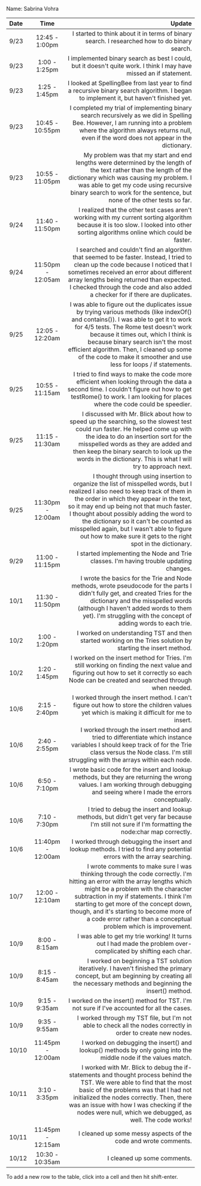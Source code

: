 Name: Sabrina Vohra

| Date  |       Time        |                                                                                                                                                                                                                                                                                                                                                                                                                        Update |
|:------|:-----------------:|------------------------------------------------------------------------------------------------------------------------------------------------------------------------------------------------------------------------------------------------------------------------------------------------------------------------------------------------------------------------------------------------------------------------------:|
| 9/23  |  12:45 - 1:00pm   |                                                                                                                                                                                                                                                                                                                                  I started to think about it in terms of binary search. I researched how to do binary search. |
| 9/23  |   1:00 - 1:25pm   |                                                                                                                                                                                                                                                                                                            I implemented binary search as best I could, but it doesn't quite work. I think I may have missed an if statement. |
| 9/23  |   1:25 - 1:45pm   |                                                                                                                                                                                                                                                                                        I looked at SpellingBee from last year to find a recursive binary search algorithm. I began to implement it, but haven't finished yet. |
| 9/23  |  10:45 - 10:55pm  |                                                                                                                                                                                                   I completed my trial of implementing binary search recursively as we did in Spelling Bee. However, I am running into a problem where the algorithm always returns null, even if the word does not appear in the dictionary. |
| 9/23  |  10:55 - 11:05pm  |                                                                                                                                           My problem was that my start and end lengths were determined by the length of the text rather than the length of the dictionary which was causing my problem. I was able to get my code using recursive binary search to work for the sentence, but none of the other tests so far. |
| 9/24  |  11:40 - 11:50pm  |                                                                                                                                                                                                                                            I realized that the other test cases aren't working with my current sorting algorithm because it is too slow. I looked into other sorting algorithms online which could be faster. |
| 9/24  | 11:50pm - 12:05am |                                                                                                                   I searched and couldn't find an algorithm that seemed to be faster. Instead, I tried to clean up the code because I noticed that I sometimes received an error about different array lengths being returned than expected. I checked through the code and also added a checker for if there are duplicates. |
| 9/25  |  12:05 - 12:20am  |                                              I was able to figure out the duplicates issue by trying various methods (like indexOf() and contains()). I was able to get it to work for 4/5 tests. The Rome test doesn't work because it times out, which I think is because binary search isn't the most efficient algorithm. Then, I cleaned up some of the code to make it smoother and use less for loops / if statements. |
| 9/25  |  10:55 - 11:15am  |                                                                                                                                                                                                              I tried to find ways to make the code more efficient when looking through the data a second time. I couldn't figure out how to get testRome() to work. I am looking for places where the code could be speedier. |
| 9/25  |  11:15 - 11:30am  |                                                                                                    I discussed with Mr. Blick about how to speed up the searching, so the slowest test could run faster. He helped come up with the idea to do an insertion sort for the misspelled words as they are added and then keep the binary search to look up the words in the dictionary. This is what I will try to approach next. |
| 9/25  | 11:30pm - 12:00am | I thought through using insertion to organize the list of misspelled words, but I realized I also need to keep track of them in the order in which they appear in the text, so it may end up being not that much faster. I thought about possibly adding the word to the dictionary so it can't be counted as misspelled again, but I wasn't able to figure out how to make sure it gets to the right spot in the dictionary. |
| 9/29  |  11:00 - 11:15pm  |                                                                                                                                                                                                                                                                                                                                        I started implementing the Node and Trie classes. I'm having trouble updating changes. |
| 10/1  |  11:30 - 11:50pm  |                                                                                                                                                I wrote the basics for the Trie and Node methods, wrote pseudocode for the parts I didn't fully get, and created Tries for the dictionary and the misspelled words (although I haven't added words to them yet). I'm struggling with the concept of adding words to each trie. |
| 10/2  |   1:00 - 1:20pm   |                                                                                                                                                                                                                                                                                                                   I worked on understanding TST and then started working on the Tries solution by starting the insert method. |
| 10/2  |   1:20 - 1:45pm   |                                                                                                                                                                                                                                   I worked on the insert method for Tries. I'm still working on finding the next value and figuring out how to set it correctly so each Node can be created and searched through when needed. |
| 10/6  |   2:15 - 2:40pm   |                                                                                                                                                                                                                                                                                    I worked through the insert method. I can't figure out how to store the children values yet which is making it difficult for me to insert. |
| 10/6  |   2:40 - 2:55pm   |                                                                                                                                                                                                                I worked through the insert method and tried to differentiate which instance variables I should keep track of for the Trie class versus the Node class. I'm still struggling with the arrays within each node. |
| 10/6  |   6:50 - 7:10pm   |                                                                                                                                                                                                                                                I wrote basic code for the insert and lookup methods, but they are returning the wrong values. I am working through debugging and seeing where I made the errors conceptually. |
| 10/6  |   7:10 - 7:30pm   |                                                                                                                                                                                                                                                                             I tried to debug the insert and lookup methods, but didn't get very far because I'm still not sure if I'm formatting the node:char map correctly. |
| 10/6  | 11:40pm - 12:00am |                                                                                                                                                                                                                                                                                                      I worked through debugging the insert and lookup methods. I tried to find any potential errors with the array searching. |
| 10/7  |  12:00 - 12:10am  |                                                       I wrote comments to make sure I was thinking through the code correctly. I'm hitting an error with the array lengths which might be a problem with the character subtraction in my if statements. I think I'm starting to get more of the concept down, though, and it's starting to become more of a code error rather than a conceptual problem which is improvement. |
| 10/9  |   8:00 - 8:15am   |                                                                                                                                                                                                                                                                                                                I was able to get my trie working! It turns out I had made the problem over-complicated by shifting each char. |
| 10/9  |   8:15 - 8:45am   |                                                                                                                                                                                                                                           I worked on beginning a TST solution iteratively. I haven't finished the primary concept, but am beginning by creating all the necessary methods and beginning the insert() method. |
| 10/9  |   9:15 - 9:35am   |                                                                                                                                                                                                                                                                                                                                    I worked on the insert() method for TST. I'm not sure if I've accounted for all the cases. |
| 10/9  |   9:35 - 9:55am   |                                                                                                                                                                                                                                                                                                                 I worked through my TST file, but I'm not able to check all the nodes correctly in order to create new nodes. |
| 10/10 | 11:45pm - 12:00am |                                                                                                                                                                                                                                                                                                               I worked on debugging the insert() and lookup() methods by only going into the middle node if the values match. |
| 10/11 |   3:10 - 3:35pm   |                                                                                                      I worked with Mr. Blick to debug the if-statements and thought process behind the TST. We were able to find that the most basic of the problems was that I had not initialized the nodes correctly. Then, there was an issue with how I was checking if the nodes were null, which we debugged, as well. The code works! |
| 10/11 | 11:45pm - 12:15am |                                                                                                                                                                                                                                                                                                                                                               I cleaned up some messy aspects of the code and wrote comments. |
| 10/12 |  10:30 - 10:35am  |                                                                                                                                                                                                                                                                                                                                                                                                   I cleaned up some comments. |

To add a new row to the table, click into a cell and then hit shift-enter.